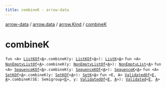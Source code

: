 ```yaml
---
title: combineK - arrow-data
---
```


[arrow-data](../../index.html) / [arrow.data](../index.html) / [arrow.Kind](index.html) / [combineK](./combine-k.html)

# combineK

`fun <A> `[`ListKOf`](../-list-k-of.html)`<`[`A`](combine-k.html#A)`>.combineK(y: `[`ListKOf`](../-list-k-of.html)`<`[`A`](combine-k.html#A)`>): `[`ListK`](../-list-k/index.html)`<`[`A`](combine-k.html#A)`>`
`fun <A> `[`NonEmptyListOf`](../-non-empty-list-of.html)`<`[`A`](combine-k.html#A)`>.combineK(y: `[`NonEmptyListOf`](../-non-empty-list-of.html)`<`[`A`](combine-k.html#A)`>): `[`NonEmptyList`](../-non-empty-list/index.html)`<`[`A`](combine-k.html#A)`>`
`fun <A> `[`SequenceKOf`](../-sequence-k-of.html)`<`[`A`](combine-k.html#A)`>.combineK(y: `[`SequenceKOf`](../-sequence-k-of.html)`<`[`A`](combine-k.html#A)`>): `[`SequenceK`](../-sequence-k/index.html)`<`[`A`](combine-k.html#A)`>`
`fun <A> `[`SetKOf`](../-set-k-of.html)`<`[`A`](combine-k.html#A)`>.combineK(y: `[`SetKOf`](../-set-k-of.html)`<`[`A`](combine-k.html#A)`>): `[`SetK`](../-set-k/index.html)`<`[`A`](combine-k.html#A)`>`
`fun <E, A> `[`ValidatedOf`](../-validated-of.html)`<`[`E`](combine-k.html#E)`, `[`A`](combine-k.html#A)`>.combineK(SE: Semigroup<`[`E`](combine-k.html#E)`>, y: `[`ValidatedOf`](../-validated-of.html)`<`[`E`](combine-k.html#E)`, `[`A`](combine-k.html#A)`>): `[`Validated`](../-validated/index.html)`<`[`E`](combine-k.html#E)`, `[`A`](combine-k.html#A)`>`